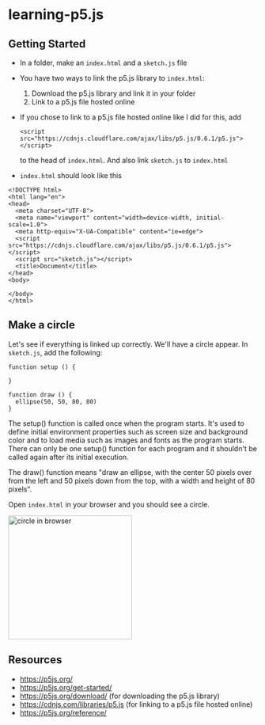# learning-p5.js

## Getting Started
* In a folder, make an ```index.html``` and a ```sketch.js``` file
* You have two ways to link the p5.js library to ```index.html```:
   1. Download the p5.js library and link it in your folder
   2. Link to a p5.js file hosted online
* If you chose to link to a p5.js file hosted online like I did for this, add

   ```<script src="https://cdnjs.cloudflare.com/ajax/libs/p5.js/0.6.1/p5.js"></script>```

   to the head of ```index.html```.  And also link ```sketch.js``` to ```index.html```
* ```index.html``` should look like this
```
<!DOCTYPE html>
<html lang="en">
<head>
  <meta charset="UTF-8">
  <meta name="viewport" content="width=device-width, initial-scale=1.0">
  <meta http-equiv="X-UA-Compatible" content="ie=edge">
  <script src="https://cdnjs.cloudflare.com/ajax/libs/p5.js/0.6.1/p5.js"></script>
  <script src="sketch.js"></script>
  <title>Document</title>
</head>
<body>
  
</body>
</html>
```

## Make a circle
Let's see if everything is linked up correctly.  We'll have a circle appear.  In ```sketch.js```, add the following:

```
function setup () {

}

function draw () {
  ellipse(50, 50, 80, 80)
}
```
The setup() function is called once when the program starts. It's used to define initial environment properties such as screen size and background color and to load media such as images and fonts as the program starts. There can only be one setup() function for each program and it shouldn't be called again after its initial execution. 

The draw() function means "draw an ellipse, with the center 50 pixels over from the left and 50 pixels down from the top, with a width and height of 80 pixels".

Open ```index.html``` in your browser and you should see a circle.

<img src="images/circle.png" alt="circle in browser" width="250" height="250">

## Resources
* https://p5js.org/
* https://p5js.org/get-started/
* https://p5js.org/download/ (for downloading the p5.js library)
* https://cdnjs.com/libraries/p5.js (for linking to a p5.js file hosted online)
* https://p5js.org/reference/